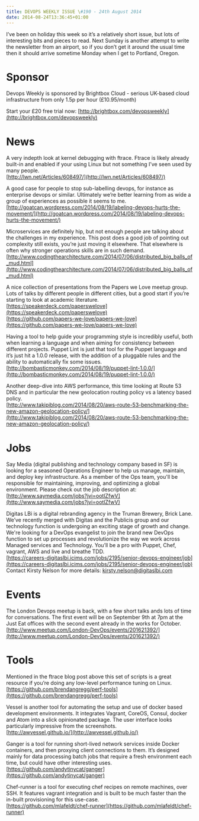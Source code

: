 ```yaml
---
title: DEVOPS WEEKLY ISSUE \#190 - 24th August 2014 
date: 2014-08-24T13:36:45+01:00
---
```


I’ve been on holiday this week so it’s a relatively short issue, but lots of interesting bits and pieces to read. Next Sunday is another attempt to write the newsletter from an airport, so if you don’t get it around the usual time then it should arrive sometime Monday when I get to Portland, Oregon.


Sponsor
======

Devops Weekly is sponsored by Brightbox Cloud - serious UK-based cloud infrastructure from only 1.5p per hour (£10.95/month)

Start your £20 free trial now: [http://brightbox.com/devopsweekly](http://brightbox.com/devopsweekly)


News
====

A very indepth look at kernel debugging with ftrace. Ftrace is likely already built-in and enabled if your using Linux but not something I’ve seen used by many people.
<br>[http://lwn.net/Articles/608497/](http://lwn.net/Articles/608497/)


A good case for people to stop sub-labelling devops, for instance as enterprise devops or similar. Ultimately we’re better learning from as wide a group of experiences as possible it seems to me.
<br>[http://goatcan.wordpress.com/2014/08/19/labeling-devops-hurts-the-movement/](http://goatcan.wordpress.com/2014/08/19/labeling-devops-hurts-the-movement/)


Microservices are definitely hip, but not enough people are talking about the challenges in my experience. This post does a good job of pointing out complexity still exists, you’re just moving it elsewhere. That elsewhere is often why stronger operations skills are in such demand.
<br>[http://www.codingthearchitecture.com/2014/07/06/distributed_big_balls_of_mud.html](http://www.codingthearchitecture.com/2014/07/06/distributed_big_balls_of_mud.html)


A nice collection of presentations from the Papers we Love meetup group. Lots of talks by different people in different cities, but a good start if you’re starting to look at academic literature.
<br>[https://speakerdeck.com/paperswelove](https://speakerdeck.com/paperswelove)
<br>[https://github.com/papers-we-love/papers-we-love](https://github.com/papers-we-love/papers-we-love)


Having a tool to help guide your programming style is incredibly useful, both when learning a language and when aiming for consistency between different projects. Puppet Lint is just that tool for the Puppet language and it’s just hit a 1.0.0 release, with the addition of a pluggable rules and the ability to automatically fix some issues.
<br>[http://bombasticmonkey.com/2014/08/19/puppet-lint-1.0.0/](http://bombasticmonkey.com/2014/08/19/puppet-lint-1.0.0/)


Another deep-dive into AWS performance, this time looking at Route 53 DNS and in particular the new geolocation routing policy vs a latency based policy.
<br>[http://www.takipiblog.com/2014/08/20/aws-route-53-benchmarking-the-new-amazon-geolocation-policy/](http://www.takipiblog.com/2014/08/20/aws-route-53-benchmarking-the-new-amazon-geolocation-policy/)


Jobs
====

Say Media (digital publishing and technology company based in SF) is looking for a seasoned Operations Engineer to help us manage, maintain, and deploy key infrastructure. As a member of the Ops team, you'll be responsible for maintaining, improving, and optimizing a global environment.  Please check out the job description at:
<br>[http://www.saymedia.com/jobs?jvi=ootlZfwV](http://www.saymedia.com/jobs?jvi=ootlZfwV)


Digitas LBi is a digital rebranding agency in the Truman Brewery, Brick Lane. We’ve recently merged with Digitas and the Publicis group and our technology function is undergoing an exciting stage of growth and change. We're looking for a DevOps evangelist to join the brand new DevOps function to set up processes and revolutionize the way we work across Managed services and Technology. You’ll be a pro with Puppet, Chef, vagrant, AWS and live and breathe TDD.
<br>[https://careers-digitaslbi.icims.com/jobs/2195/senior-devops-engineer/job](https://careers-digitaslbi.icims.com/jobs/2195/senior-devops-engineer/job)
Contact Kirsty Nelson for more details: kirsty.nelson@digitaslbi.com


Events
=====

The London Devops meetup is back, with a few short talks ands lots of time for conversations. The first event will be on September 9th at 7pm at the Just Eat offices with the second event already in the works for October.
<br>[http://www.meetup.com/London-DevOps/events/201621392/](http://www.meetup.com/London-DevOps/events/201621392/)


Tools
====

Mentioned in the ftrace blog post above this set of scripts is a great resource if you’re doing any low-level performance tuning on Linux.
<br>[https://github.com/brendangregg/perf-tools](https://github.com/brendangregg/perf-tools)


Vessel is another tool for automating the setup and use of docker based development environments. It integrates Vagrant, CoreOS, Consul, docker and Atom into a slick opinionated package. The user interface looks particularly impressive from the screenshots.
<br>[http://awvessel.github.io/](http://awvessel.github.io/)


Ganger is a tool for running short-lived network services inside Docker containers, and then proxying client connections to them. It’s designed mainly for data processing batch jobs that require a fresh environment each time, but could have other interesting uses.
<br>[https://github.com/andytinycat/ganger](https://github.com/andytinycat/ganger)


Chef-runner is a tool for executing chef recipes on remote machines, over SSH. It features vagrant integration and is built to be much faster than the in-built provisioning for this use-case.
<br>[https://github.com/mlafeldt/chef-runner](https://github.com/mlafeldt/chef-runner)




